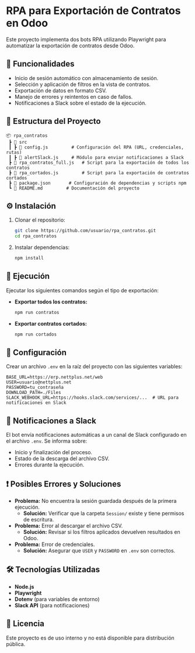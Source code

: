 # RPA para Exportación de Contratos en Odoo

Este proyecto implementa dos bots RPA utilizando Playwright para automatizar la exportación de contratos desde Odoo.

## 📌 Funcionalidades
- Inicio de sesión automático con almacenamiento de sesión.
- Selección y aplicación de filtros en la vista de contratos.
- Exportación de datos en formato CSV.
- Manejo de errores y reintentos en caso de fallos.
- Notificaciones a Slack sobre el estado de la ejecución.

## 📂 Estructura del Proyecto
```
📦 rpa_contratos
 ┣ 📂 src
 ┃ ┣ 📜 config.js         # Configuración del RPA (URL, credenciales, rutas)
 ┃ ┣ 📜 alertSlack.js     # Módulo para enviar notificaciones a Slack
 ┣ 📜 rpa_contratos_full.js   # Script para la exportación de todos los contratos
 ┣ 📜 rpa_cortados.js         # Script para la exportación de contratos cortados
 ┣ 📜 package.json       # Configuración de dependencias y scripts npm
 ┗ 📜 README.md         # Documentación del proyecto
```

## ⚙️ Instalación
1. Clonar el repositorio:
   ```sh
   git clone https://github.com/usuario/rpa_contratos.git
   cd rpa_contratos
   ```
2. Instalar dependencias:
   ```sh
   npm install
   ```

## 🚀 Ejecución
Ejecutar los siguientes comandos según el tipo de exportación:

- **Exportar todos los contratos:**
  ```sh
  npm run contratos
  ```

- **Exportar contratos cortados:**
  ```sh
  npm run cortados
  ```

## 🔧 Configuración
Crear un archivo `.env` en la raíz del proyecto con las siguientes variables:
```env
BASE_URL=https://erp.nettplus.net/web
USER=usuario@nettplus.net
PASSWORD=tu_contraseña
DOWNLOAD_PATH=./Files
SLACK_WEBHOOK_URL=https://hooks.slack.com/services/...  # URL para notificaciones en Slack
```

## 📢 Notificaciones a Slack
El bot envía notificaciones automáticas a un canal de Slack configurado en el archivo `.env`. Se informa sobre:
- Inicio y finalización del proceso.
- Estado de la descarga del archivo CSV.
- Errores durante la ejecución.

## ❗ Posibles Errores y Soluciones
- **Problema:** No encuentra la sesión guardada después de la primera ejecución.
  - **Solución:** Verificar que la carpeta `Session/` existe y tiene permisos de escritura.
- **Problema:** Error al descargar el archivo CSV.
  - **Solución:** Revisar si los filtros aplicados devuelven resultados en Odoo.
- **Problema:** Error de credenciales.
  - **Solución:** Asegurar que `USER` y `PASSWORD` en `.env` son correctos.

## 🛠 Tecnologías Utilizadas
- **Node.js**
- **Playwright**
- **Dotenv** (para variables de entorno)
- **Slack API** (para notificaciones)

## 📜 Licencia
Este proyecto es de uso interno y no está disponible para distribución pública.


